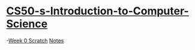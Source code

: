 # [CS50-s-Introduction-to-Computer-Science](https://cs50.harvard.edu/x/2023/)



-[Week 0 Scratch](https://github.com/Tomandjerry1995/CS50-s-Introduction-to-Computer-Science/tree/main/Week%200_Scratch) 
 [Notes](https://cs50.harvard.edu/x/2023/weeks/0/)
